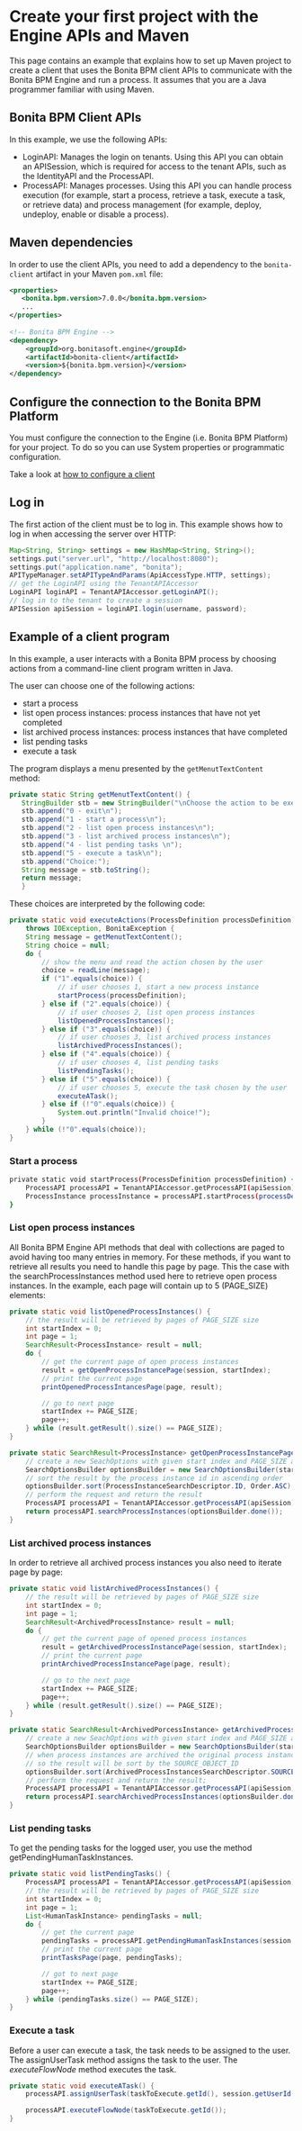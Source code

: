 # Create your first project with the Engine APIs and Maven

This page contains an example that explains how to set up Maven project to create a client that uses the Bonita BPM client APIs to communicate with the Bonita BPM Engine and run a process. It assumes that you are a Java programmer familiar with using Maven.

## Bonita BPM Client APIs

In this example, we use the following APIs:

* LoginAPI: Manages the login on tenants. Using this API you can obtain an APISession, which is required for access to the tenant APIs, such as the IdentityAPI and the ProcessAPI.
* ProcessAPI: Manages processes. Using this API you can handle process execution (for example, start a process, retrieve a task, execute a task, or retrieve data) and process management 
(for example, deploy, undeploy, enable or disable a process). 

## Maven dependencies

In order to use the client APIs, you need to add a dependency to the `bonita-client` artifact in your Maven `pom.xml` file: 
```xml
<properties>
   <bonita.bpm.version>7.0.0</bonita.bpm.version>
   ...
</properties>
 
<!-- Bonita BPM Engine -->
<dependency>
    <groupId>org.bonitasoft.engine</groupId>
    <artifactId>bonita-client</artifactId>
    <version>${bonita.bpm.version}</version>
</dependency>
```

## Configure the connection to the Bonita BPM Platform

 You must configure the connection to the Engine (i.e. Bonita BPM Platform) for your project. To do so you can use System properties or programmatic configuration.

 Take a look at [how to configure a client](configure-client-of-bonita-bpm-engine.md)

## Log in

The first action of the client must be to log in. This example shows how to log in when accessing the server over HTTP:
```java
Map<String, String> settings = new HashMap<String, String>();
settings.put("server.url", "http://localhost:8080");
settings.put("application.name", "bonita");
APITypeManager.setAPITypeAndParams(ApiAccessType.HTTP, settings);
// get the LoginAPI using the TenantAPIAccessor
LoginAPI loginAPI = TenantAPIAccessor.getLoginAPI();
// log in to the tenant to create a session
APISession apiSession = loginAPI.login(username, password);
```

## Example of a client program

In this example, a user interacts with a Bonita BPM process by choosing actions from a command-line client program written in Java.

The user can choose one of the following actions:

* start a process
* list open process instances: process instances that have not yet completed
* list archived process instances: process instances that have completed
* list pending tasks
* execute a task

The program displays a menu presented by the `getMenutTextContent` method:
```java
private static String getMenutTextContent() {
   StringBuilder stb = new StringBuilder("\nChoose the action to be executed:\n");
   stb.append("0 - exit\n");
   stb.append("1 - start a process\n");
   stb.append("2 - list open process instances\n");
   stb.append("3 - list archived process instances\n");
   stb.append("4 - list pending tasks \n");
   stb.append("5 - execute a task\n");
   stb.append("Choice:");
   String message = stb.toString();
   return message;
   }
```

These choices are interpreted by the following code:
```java
private static void executeActions(ProcessDefinition processDefinition) 
    throws IOException, BonitaException {
    String message = getMenutTextContent();
    String choice = null;
    do {
        // show the menu and read the action chosen by the user
        choice = readLine(message);
        if ("1".equals(choice)) {
            // if user chooses 1, start a new process instance
            startProcess(processDefinition);
        } else if ("2".equals(choice)) {
            // if user chooses 2, list open process instances
            listOpenedProcessInstances();
        } else if ("3".equals(choice)) {
            // if user chooses 3, list archived process instances
            listArchivedProcessInstances();
        } else if ("4".equals(choice)) {
            // if user chooses 4, list pending tasks
            listPendingTasks();
        } else if ("5".equals(choice)) {
            // if user chooses 5, execute the task chosen by the user
            executeATask();
        } else if (!"0".equals(choice)) {
            System.out.println("Invalid choice!");
        }
    } while (!"0".equals(choice));
}
```

### Start a process
```bash
private static void startProcess(ProcessDefinition processDefinition) {
    ProcessAPI processAPI = TenantAPIAccessor.getProcessAPI(apiSession);
    ProcessInstance processInstance = processAPI.startProcess(processDefinition.getId());
}
```

### List open process instances

All Bonita BPM Engine API methods that deal with collections are paged to avoid having too many entries in memory. For these methods, if you want to retrieve all results you need to handle this page by page. This the case with the searchProcessInstances method used here to retrieve open process instances. In the example, each page will contain up to 5 (PAGE\_SIZE) elements:
```java
private static void listOpenedProcessInstances() {
    // the result will be retrieved by pages of PAGE_SIZE size
    int startIndex = 0;
    int page = 1;
    SearchResult<ProcessInstance> result = null;
    do {
        // get the current page of open process instances
        result = getOpenProcessInstancePage(session, startIndex);
        // print the current page
        printOpenedProcessIntancesPage(page, result);

        // go to next page
        startIndex += PAGE_SIZE;
        page++;
    } while (result.getResult().size() == PAGE_SIZE);
}
```
```java
private static SearchResult<ProcessInstance> getOpenProcessInstancePage(APISession apiSession, int startIndex) throws BonitaException {
    // create a new SeachOptions with given start index and PAGE_SIZE as max number of elements
    SearchOptionsBuilder optionsBuilder = new SearchOptionsBuilder(startIndex, PAGE_SIZE);
    // sort the result by the process instance id in ascending order
    optionsBuilder.sort(ProcessInstanceSearchDescriptor.ID, Order.ASC);
    // perform the request and return the result
    ProcessAPI processAPI = TenantAPIAccessor.getProcessAPI(apiSession);
    return processAPI.searchProcessInstances(optionsBuilder.done());
}
```

### List archived process instances

In order to retrieve all archived process instances you also need to iterate page by page:
```java
private static void listArchivedProcessInstances() {
    // the result will be retrieved by pages of PAGE_SIZE size
    int startIndex = 0;
    int page = 1;
    SearchResult<ArchivedProcessInstance> result = null;
    do {
        // get the current page of opened process instances
        result = getArchivedProcessInstancePage(session, startIndex);
        // print the current page
        printArchivedProcessInstancePage(page, result);

        // go to the next page
        startIndex += PAGE_SIZE;
        page++;
    } while (result.getResult().size() == PAGE_SIZE);
}
```
```java
private static SearchResult<ArchivedPorcessInstance> getArchivedProcessInstancePage(APISession apiSession, int startIndex) throws BonitaException {
    // create a new SeachOptions with given start index and PAGE_SIZE as max number of elements
    SearchOptionsBuilder optionsBuilder = new SearchOptionsBuilder(startIndex, PAGE_SIZE);
    // when process instances are archived the original process instance id is supplied by SOURCE_OBJECT_ID,
    // so the result will be sort by the SOURCE_OBJECT_ID
    optionsBuilder.sort(ArchivedProcessInstancesSearchDescriptor.SOURCE_OBJECT_ID, Order.ASC);
    // perform the request and return the result;
    ProcessAPI processAPI = TenantAPIAccessor.getProcessAPI(apiSession);
    return processAPI.searchArchivedProcessInstances(optionsBuilder.done());
}
```

### List pending tasks

To get the pending tasks for the logged user, you use the method getPendingHumanTaskInstances.
```java
private static void listPendingTasks() {
    ProcessAPI processAPI = TenantAPIAccessor.getProcessAPI(apiSession);
    // the result will be retrieved by pages of PAGE_SIZE size
    int startIndex = 0;
    int page = 1;
    List<HumanTaskInstance> pendingTasks = null;
    do {
        // get the current page
        pendingTasks = processAPI.getPendingHumanTaskInstances(session.getUserId(), startIndex, PAGE_SIZE, ActivityInstanceCriterion.LAST_UPDATE_ASC);
        // print the current page
        printTasksPage(page, pendingTasks);

        // got to next page
        startIndex += PAGE_SIZE;
        page++;
    } while (pendingTasks.size() == PAGE_SIZE);
}
```

### Execute a task

Before a user can execute a task, the task needs to be assigned to the user. The assignUserTask method assigns the task to the user. The _executeFlowNode_ method executes the task.
```java
private static void executeATask() {
    processAPI.assignUserTask(taskToExecute.getId(), session.getUserId());

    processAPI.executeFlowNode(taskToExecute.getId());
}
```
